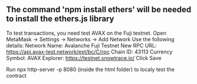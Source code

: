 The command 'npm install ethers' will be needed to install the ethers.js library
--
To test transactions, you need test AVAX on the Fuji testnet.
Open MetaMask → Settings → Networks → Add Network
Use the following details:
Network Name: Avalanche Fuji Testnet
New RPC URL: https://api.avax-test.network/ext/bc/C/rpc
Chain ID: 43113
Currency Symbol: AVAX
Explorer: https://testnet.snowtrace.io/
Click Save

Run npx http-server -p 8080 (inside the html folder) to localy test the contract